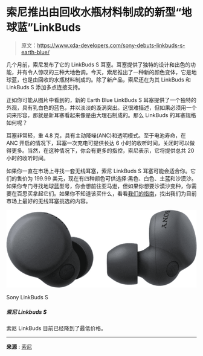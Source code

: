 # 索尼推出由回收水瓶材料制成的新型“地球蓝”LinkBuds

> 原文：<https://www.xda-developers.com/sony-debuts-linkbuds-s-earth-blue/>

几个月前，索尼发布了它的 LinkBuds S 耳塞。耳塞提供了独特的设计和出色的功能，并有令人惊叹的三种大地色调。今天，索尼推出了一种新的颜色变体，它是地球蓝，也是由回收的水瓶材料制成的。除了新产品，索尼还在为其 LinkBuds 和 LinkBuds S 添加多点连接支持。

正如你可能从图片中看到的，新的 Earth Blue LinkBuds S 耳塞提供了一个独特的外观，具有乳白色的蓝色，并以淡淡的漩涡突出。这很难描述，但如果必须用一个词来形容，那就是新耳塞看起来像是由大理石制成的。那么 LinkBuds 的耳塞规格如何呢？

耳塞非常轻，重 4.8 克，具有主动降噪(ANC)和透明模式。至于电池寿命，在 ANC 开启的情况下，耳塞一次充电可提供长达 6 小时的收听时间，关闭时可以做得更多。当然，在这种情况下，你会有更多的指控，索尼表示，它将提供总共 20 小时的收听时间。

如果你一直在市场上寻找一套无线耳塞，索尼 LinkBuds S 耳塞可能会适合你。它们的售价为 199.99 美元，现在有四种颜色可供选择:黑色、白色、土蓝和沙漠沙。如果你专门寻找地球蓝型号，你会想前往亚马逊，但如果你想要沙漠沙变种，你需要在百思买拿起它们。如果你不知道该买什么，看看[我们的指南](https://www.xda-developers.com/best-wireless-earbuds/)，找出我们为目前市场上最好的无线耳塞挑选的内容。

 <picture>![The Sony LinkBuds S are currently down to their lowest price yet.](img/fa044416022b85de0c6977989fe3926f.png)</picture> 

Sony LinkBuds S

##### 索尼 Linkbuds S

索尼 LinkBuds 目前已经降到了最低价格。

* * *

**来源** : [索尼](https://www.sony.com/content/sony/en/en_us/SCA/company-news/press-releases/sony-electronics/2022/sony-electronics-announces-the-new-linkbuds-s-earth-blue-noise-canceling-truly-wireless-headphones-made-from-water-dispenser-bottles-and-new-model-linkbuds-uc-for-microsoft-teams.html)